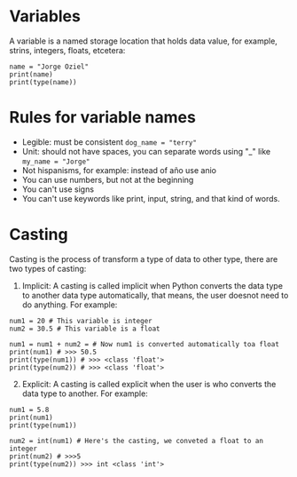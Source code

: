# Variables

A variable is a named storage location that holds data value, for example, strins, integers, floats, etcetera:

```
name = "Jorge Oziel"
print(name)
print(type(name))
```

# Rules for variable names

- Legible: must be consistent `dog_name = "terry"`
- Unit: should not have spaces, you can separate words using "\_" like `my_name = "Jorge"`
- Not hispanisms, for example: instead of año use anio
- You can use numbers, but not at the beginning
- You can't use signs
- You can't use keywords like print, input, string, and that kind of words.

# Casting

Casting is the process of transform a type of data to other type, there are two types of casting:

1. Implicit:
   A casting is called implicit when Python converts the data type to another data type automatically, that means, the user doesnot need to do anything. For example:

```
num1 = 20 # This variable is integer
num2 = 30.5 # This variable is a float

num1 = num1 + num2 = # Now num1 is converted automatically toa float
print(num1) # >>> 50.5
print(type(num1)) # >>> <class 'float'>
print(type(num2)) # >>> <class 'float'>
```

2. Explicit:
   A casting is called explicit when the user is who converts the data type to another. For example:

```
num1 = 5.8
print(num1)
print(type(num1))

num2 = int(num1) # Here's the casting, we conveted a float to an integer
print(num2) # >>>5
print(type(num2)) >>> int <class 'int'>
```
